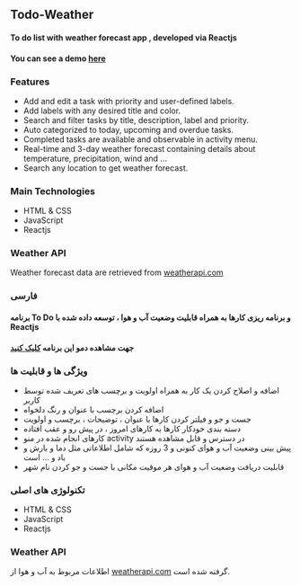 ## Todo-Weather

#### To do list with weather forecast app , developed via Reactjs

#### You can see a demo [here](https://wondrous-cannoli-a25f92.netlify.app)

### Features

- Add and edit a task with priority and user-defined labels.
- Add labels with any desired title and color.
- Search and filter tasks by title, description, label and priority.
- Auto categorized to today, upcoming and overdue tasks.
- Completed tasks are available and observable in activity menu.
- Real-time and 3-day weather forecast containing details about temperature, precipitation, wind and ...
- Search any location to get weather forecast.

### Main Technologies

- HTML & CSS
- JavaScript
- Reactjs

### Weather API

Weather forecast data are retrieved from [weatherapi.com](https://www.weatherapi.com/)

### فارسی

#### برنامه To Do و برنامه ریزی کارها به همراه قابلیت وضعیت آب و هوا ، توسعه داده شده با Reactjs

#### جهت مشاهده دمو این برنامه [کلیک کنید](https://wondrous-cannoli-a25f92.netlify.app)

### ویژگی ها و قابلیت ها

- اضافه و اصلاح کردن یک کار به همراه اولویت و برچسب های تعریف شده توسط کاربر
- اضافه کردن برچسب با عنوان و رنگ دلخواه
- جست و جو و فیلتر کردن کارها با عنوان ، توضیحات ، برچسب و اولویت
- دسته بندی خودکار کارها به کارهای امروز ، در پیش رو و عقب افتاده
- کارهای انجام شده در منو activity در دسترس و قابل مشاهده هستند
- پیش بینی وضعیت آب و هوای کنونی و 3 روزه که شامل اطلاعاتی مثل دما و بارش و باد و ... است
- قابلیت دریافت وضعیت آب و هوای هر موقیت مکانی با جست و جو کردن نام شهر

### تکنولوژی های اصلی

- HTML & CSS
- JavaScript
- Reactjs

### Weather API

اطلاعات مربوط به آب و هوا از [weatherapi.com](https://www.weatherapi.com/) گرفته شده است.
